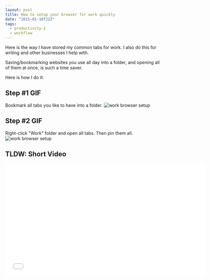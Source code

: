 ```yaml
---
layout: post
title: How to setup your browser for work quickly
date: "2015-01-10T22Z"
tags:
  - productivity-2
  - workflow
---
```


Here is the way I have stored my common tabs for work. I also do this for writing and other businesses I help with.

Saving/bookmarking websites you use all day into a folder, and opening all of them at once, is such a time saver.

Here is how I do it:

## Step #1 GIF

Bookmark all tabs you like to have into a folder.
![work browser setup](/content/images/2015/01/browserA.gif)

## Step #2 GIF

Right-click "Work" folder and open all tabs. Then pin them all.
![work browser setup](/content/images/2015/01/browserB.gif)

## TLDW: Short Video

<iframe width="640" height="360" src="//www.youtube.com/embed/Ti958Io-ZOc?rel=0" frameborder="0" allowfullscreen></iframe>
